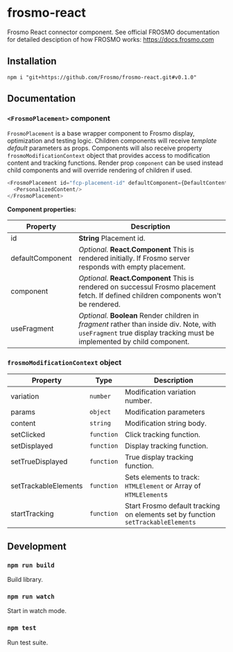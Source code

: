 # frosmo-react

Frosmo React connector component. See official FROSMO documentation for detailed desciption of how FROSMO works: https://docs.frosmo.com 

## Installation

```
npm i "git+https://github.com/Frosmo/frosmo-react.git#v0.1.0"
```

## Documentation

### `<FrosmoPlacement>` component

`FrosmoPlacement` is a base wrapper component to Frosmo display, optimization and testing logic. Children components
will receive _template default_ parameters as props. Components will also receive property `frosmoModificationContext`
object that provides access to modification content and tracking functions. Render prop `component` can be used instead
child components and will override rendering of children if used.

```js
<FrosmoPlacement id="fcp-placement-id" defaultComponent={DefaultContent}>
  <PersonalizedContent/>
</FrosmoPlacement>
```

**Component properties:**

| Property         | Description                 |
|------------------|-----------------------------|
| id               | **String** Placement id.    |
| defaultComponent | _Optional._ **React.Component** This is rendered initially. If Frosmo server responds with empty placement. |
| component        | _Optional._ **React.Component** This is rendered on successul Frosmo placement fetch. If defined children components won't be rendered. |
| useFragment      | _Optional._ **Boolean** Render children in _fragment_ rather than inside div. Note, with `useFragment` true display tracking must be implemented by child component. |

### `frosmoModificationContext` object

| Property              | Type       | Description                 |
|-----------------------|------------|-----------------------------|
| variation             | `number`   | Modification variation number. |
| params                | `object`   | Modification parameters |
| content               | `string`   | Modification string body. |
| setClicked            | `function` | Click tracking function. |
| setDisplayed          | `function` | Display tracking function.|
| setTrueDisplayed      | `function` | True display tracking function.|
| setTrackableElements  | `function` | Sets elements to track: `HTMLElement` or Array of `HTMLElement`s |
| startTracking         | `function` | Start Frosmo default tracking on elements set by function `setTrackableElements` |

## Development
### `npm run build`

Build library.

### `npm run watch`

Start in watch mode.

### `npm test`

Run test suite.

